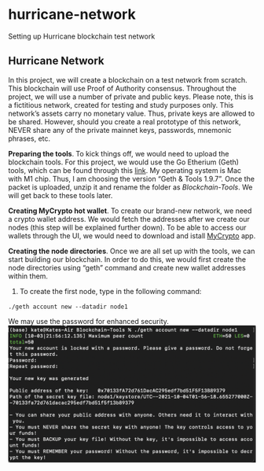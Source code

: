 # hurricane-network
Setting up Hurricane blockchain test network

## Hurricane Network

In this project, we will create a blockchain on a test network from scratch. This blockchain will use Proof of Authority consensus.
Throughout the project, we will use a number of private and public keys. Please note, this is a fictitious network, created for testing and study purposes only. This network’s assets carry no monetary value. Thus, private keys are allowed to be shared. However, should you create a real prototype of this network, NEVER share any of the private mainnet keys, passwords, mnemonic phrases, etc.

**Preparing the tools**.  To kick things off, we would need to upload the blockchain tools. For this project, we would use the Go Etherium (Geth) tools, which can be found through this [link](https://geth.ethereum.org/downloads/). My operating system is Mac with M1 chip. Thus, I am choosing the version “Geth & Tools 1.9.7”. Once the packet is uploaded, unzip it and rename the folder as *Blockchain-Tools*. We will get back to these tools later.

**Creating MyCrypto hot wallet**. To create our brand-new network, we need a crypto wallet address. We would fetch the addresses after we create our nodes (this step will be explained further down). To be able to access our wallets through the UI, we would need to download and istall [MyCrypto](https://download.mycrypto.com/) app.

**Creating the node directories**. Once we are all set up with the tools, we can start building our blockchain. In order to do this, we would first create the node directories using “geth” command and create new wallet addresses within them.

1. To create the first node, type in the following command:
```
./geth account new --datadir node1
```
We may use the password for enhanced security.
![](Screenshots/node1.png)

